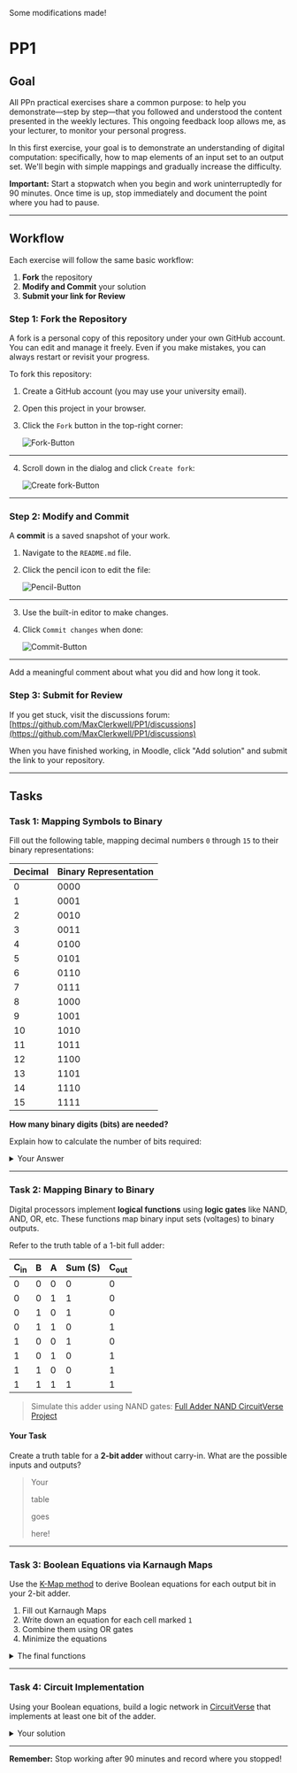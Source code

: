 Some modifications made!
# PP1

## Goal
All PPn practical exercises share a common purpose: to help you demonstrate—step by step—that you followed and understood the content presented in the weekly lectures. This ongoing feedback loop allows me, as your lecturer, to monitor your personal progress.

In this first exercise, your goal is to demonstrate an understanding of digital computation: specifically, how to map elements of an input set to an output set. We'll begin with simple mappings and gradually increase the difficulty.

**Important:** Start a stopwatch when you begin and work uninterruptedly for 90 minutes. Once time is up, stop immediately and document the point where you had to pause.

---

## Workflow
Each exercise will follow the same basic workflow:

1. **Fork** the repository
2. **Modify and Commit** your solution
3. **Submit your link for Review**

### Step 1: Fork the Repository
A fork is a personal copy of this repository under your own GitHub account. You can edit and manage it freely. Even if you make mistakes, you can always restart or revisit your progress.

To fork this repository:

1. Create a GitHub account (you may use your university email).
2. Open this project in your browser.
3. Click the `Fork` button in the top-right corner:

   ![Fork-Button](./assets/fork.png)

---

4. Scroll down in the dialog and click `Create fork`:

   ![Create fork-Button](./assets/create_fork.png)

---

### Step 2: Modify and Commit
A **commit** is a saved snapshot of your work.

1. Navigate to the `README.md` file.
2. Click the pencil icon to edit the file:

   ![Pencil-Button](./assets/pencil.png)

---

3. Use the built-in editor to make changes.
4. Click `Commit changes` when done:

   ![Commit-Button](./assets/commit_button.png)

---

Add a meaningful comment about what you did and how long it took.

### Step 3: Submit for Review
If you get stuck, visit the discussions forum:
[https://github.com/MaxClerkwell/PP1/discussions](https://github.com/MaxClerkwell/PP1/discussions)

When you have finished working, in Moodle, click "Add solution" and submit the link to your repository.

---

## Tasks

### Task 1: Mapping Symbols to Binary
Fill out the following table, mapping decimal numbers `0` through `15` to their binary representations:

| Decimal | Binary Representation |
|---------|------------------------|
| 0       | 0000                   |
| 1       | 0001                   |
| 2       | 0010                   |
| 3       | 0011                   |
| 4       | 0100                   |
| 5       | 0101                   |
| 6       | 0110                   |
| 7       | 0111                   |
| 8       | 1000                   |
| 9       | 1001                   |
| 10      | 1010                   |
| 11      | 1011                   |
| 12      | 1100                   |
| 13      | 1101                   |
| 14      | 1110                   |
| 15      | 1111                   |

**How many binary digits (bits) are needed?**

Explain how to calculate the number of bits required:
<details>
<summary>Your Answer</summary>
You have 4 digits. The first number is the right digit. It starts with 2^0 (1) then comes 2^1 (2) after that the next number is 2^2 (4) and the last number is 2^3 (8). I took the number an divided it by 2. if the rest is zero then the bit is 0 if the rest is one then the bit is 1. for example: 16/2= 8 R 0 , 
                                                                           8/2=4 R0 , 
                                                                           4/2=2 R0, 
                                                                           2/2=1 R0, 
                                                                           1/2= 0 R1. 
                                                                                                                                                                                                        |2^0 (1)|   
The result of the first Division is the least significant bit so it is 2^0. The last result of the divsion ist the most significant Bit. It is on the last bit. So in my example the order is: 16 = 1000 |  0.   |
      |2^4 (16) |2^3 (8)|2^2 (4)| 2^1 (2) |2^0 (1)
16 =  | 1       | 0     | 0     | 0       | 0
   for the number 16 you need 5 Bits (10000).
</details>

---

### Task 2: Mapping Binary to Binary
Digital processors implement **logical functions** using **logic gates** like NAND, AND, OR, etc.
These functions map binary input sets (voltages) to binary outputs.

Refer to the truth table of a 1-bit full adder:

| C<sub>in</sub> | B | A | Sum (S) | C<sub>out</sub> |
|--------------|---|---|---------|-----------------|
| 0            | 0 | 0 | 0       | 0               |
| 0            | 0 | 1 | 1       | 0               |
| 0            | 1 | 0 | 1       | 0               |
| 0            | 1 | 1 | 0       | 1               |
| 1            | 0 | 0 | 1       | 0               |
| 1            | 0 | 1 | 0       | 1               |
| 1            | 1 | 0 | 0       | 1               |
| 1            | 1 | 1 | 1       | 1               |

> Simulate this adder using NAND gates:
[Full Adder NAND CircuitVerse Project](https://circuitverse.org/users/305021/projects/full-adder-nand-990621f6-993b-4676-a1b5-2a31aae451ce)

#### Your Task
Create a truth table for a **2-bit adder** without carry-in. What are the possible inputs and outputs?

>   Your
>
>   table
>
>   goes
>
>   here!

---

### Task 3: Boolean Equations via Karnaugh Maps
Use the [K-Map method](https://github.com/STEMgraph/4b957490-badf-4264-b9f2-1b5aa370f36e) to derive Boolean equations for each output bit in your 2-bit adder.

1. Fill out Karnaugh Maps
2. Write down an equation for each cell marked `1`
3. Combine them using OR gates
4. Minimize the equations

<details>
<summary>The final functions</summary>

Q<sub>0</sub> = .......

Q<sub>1</sub> = .......

C<sub>out</sub> = .......

</details>

---

### Task 4: Circuit Implementation
Using your Boolean equations, build a logic network in [CircuitVerse](https://circuitverse.org) that implements at least one bit of the adder.

<details>
<summary>Your solution</summary>
A share link to your solution goes here: <a href=".................">Link!</a>
</details>

---

**Remember:** Stop working after 90 minutes and record where you stopped!

